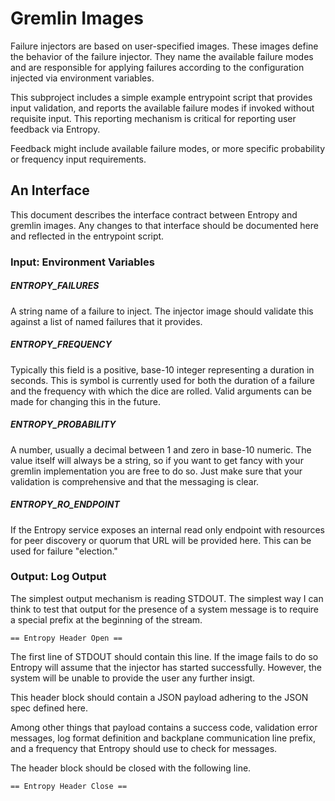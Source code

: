 # Gremlin Images

Failure injectors are based on user-specified images. These images define the behavior of the failure injector. They name the available failure modes and are responsible for applying failures according to the configuration injected via environment variables.

This subproject includes a simple example entrypoint script that provides input validation, and reports the available failure modes if invoked without requisite input. This reporting mechanism is critical for reporting user feedback via Entropy. 

Feedback might include available failure modes, or more specific probability or frequency input requirements.

## An Interface

This document describes the interface contract between Entropy and gremlin images. Any changes to that interface should be documented here and reflected in the entrypoint script.

### Input: Environment Variables

##### ENTROPY_FAILURES

A string name of a failure to inject. The injector image should validate this against a list of named failures that it provides.

##### ENTROPY_FREQUENCY

Typically this field is a positive, base-10 integer representing a duration in seconds. This is symbol is currently used for both the duration of a failure and the frequency with which the dice are rolled. Valid arguments can be made for changing this in the future. 

##### ENTROPY_PROBABILITY

A number, usually a decimal between 1 and zero in base-10 numeric. The value itself will always be a string, so if you want to get fancy with your gremlin implementation you are free to do so. Just make sure that your validation is comprehensive and that the messaging is clear.

##### ENTROPY_RO_ENDPOINT

If the Entropy service exposes an internal read only endpoint with resources for peer discovery or quorum that URL will be provided here. This can be used for failure "election."

### Output: Log Output

The simplest output mechanism is reading STDOUT. The simplest way I can think to test that output for the presence of a system message is to require a special prefix at the beginning of the stream. 

    == Entropy Header Open ==

The first line of STDOUT should contain this line. If the image fails to do so Entropy will assume that the injector has started successfully. However, the system will be unable to provide the user any further insigt.

This header block should contain a JSON payload adhering to the JSON spec defined here.

Among other things that payload contains a success code, validation error messages, log format definition and backplane communication line prefix, and a frequency that Entropy should use to check for messages.

The header block should be closed with the following line.

    == Entropy Header Close ==


